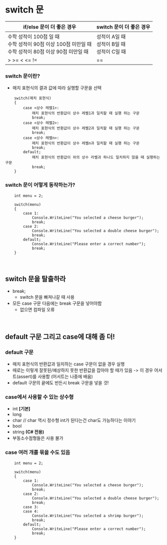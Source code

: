 switch 문
=============

|if/else 문이 더 좋은 경우|switch 문이 더 좋은 경우|
|------------------------|-----------------------|
|수학 성적이 100점 일 때<br>수학 성적이 90점 이상 100점 미만일 때<br>수학 성적이 80점 이상 90점 미만일 때|성적이 A일 때<br>성적이 B일 때<br>성적이 C일 때|
|> >= < <= !=|==|

### switch 문이란?
* 매치 표현식의 결과 값에 따라 실행할 구문을 선택
```
    switch(매치 표현식)
    {
        case <상수 레벨1>:
            매치 표현식의 반환값이 상수 레벨1과 일치할 때 실행 하는 구문
            break;
        case <상수 레벨2>:
            매치 표현식의 반환값이 상수 레벨2과 일치할 때 실행 하는 구문
            break;
        case <상수 레벨n>:
            매치 표현식의 반환값이 상수 레벨n과 일치할 때 실행 하는 구문
            break;
        default;
            매치 표현식의 반환값이 위의 상수 라벨과 하나도 일치하지 않을 때 실행하는 구문
            break;
    }
```
### switch 문이 어떻게 동작하는가?
```
    int menu = 2;

    switch(menu)
    {
        case 1:
            Console.WriteLine("You selected a cheese burger");
            break;
        case 2:
            Console.WriteLine("You selected a double cheese burger");
            break;
        default;
            Console.WriteLine("Please enter a correct number");
            break;
    }
```

<br>

switch 문을 탈출하라
------
* break;
    * switch 문을 빠져나갈 때 사용
* 모든 case 구문 다음에는 break 구문을 넣어야함
    * 없으면 컴파일 오류
<br>

default 구문 그리고 case에 대해 좀 더!
------
### default 구문
* 매치 표현식의 반환값과 일치하는 case 구문이 없을 경우 실행
* 때로는 이렇게 잘못된/예상하지 못한 반환값을 잡아야 할 때가 있음 -> 이 경우 어서트(assert)를 사용함 (어서트는 나중에 배움)
* default 구문의 끝에도 반든시 break 구문을 넣을 것!

### case에서 사용할 수 있는 상수형
* int **[기본]**
* long
* char // char 역시 정수형 int가 된다는건 char도 가능하다는 이야기
* bool
* string **(C# 전용)**
* 부동소수점형들은 사용 불가

### case 여러 개를 묶을 수도 있음
```
    int menu = 2;

    switch(menu)
    {
        case 1:
            Console.WriteLine("You selected a cheese burger");
            break;
        case 2:
            Console.WriteLine("You selected a double cheese burger");
            break;
        case 3:
        case 4:
            Console.WriteLine("You selected a shrimp burger");
            break;
        default;
            Console.WriteLine("Please enter a correct number");
            break;
    }
```